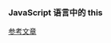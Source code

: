 ### JavaScript 语言中的 this

[参考文章](https://www.ibm.com/developerworks/cn/web/1207_wangqf_jsthis/index.html)